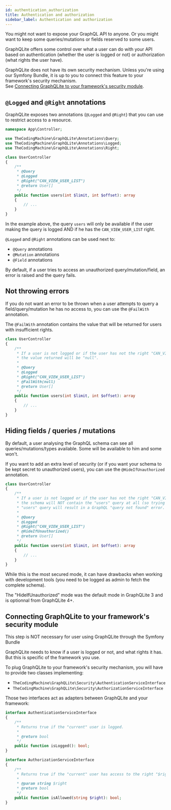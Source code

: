 ```yaml
---
id: authentication_authorization
title: Authentication and authorization
sidebar_label: Authentication and authorization
---
```


You might not want to expose your GraphQL API to anyone. Or you might want to keep some queries/mutations or fields
reserved to some users.

GraphQLite offers some control over what a user can do with your API based on authentication (whether the user
is logged or not) or authorization (what rights the user have).

<div class="alert alert-info">
GraphQLite does not have its own security mechanism.
Unless you're using our Symfony Bundle, it is up to you to connect this feature to your framework's security mechanism.<br>
See <a href="#connecting-graphqlite-to-your-framework-s-security-module">Connecting GraphQLite to your framework's security module</a>.
</div>

## `@Logged` and `@Right` annotations

GraphQLite exposes two annotations (`@Logged` and `@Right`) that you can use to restrict access to a resource.

```php
namespace App\Controller;

use TheCodingMachine\GraphQLite\Annotations\Query;
use TheCodingMachine\GraphQLite\Annotations\Logged;
use TheCodingMachine\GraphQLite\Annotations\Right;

class UserController
{
    /**
     * @Query
     * @Logged
     * @Right("CAN_VIEW_USER_LIST")
     * @return User[]
     */
    public function users(int $limit, int $offset): array
    {
        // ...
    }
}
```

In the example above, the query `users` will only be available if the user making the query is logged AND if he
has the `CAN_VIEW_USER_LIST` right.

`@Logged` and `@Right` annotations can be used next to:

* `@Query` annotations
* `@Mutation` annotations
* `@Field` annotations

<div class="alert alert-info">By default, if a user tries to access an unauthorized query/mutation/field, an error is raised and the query fails.</div>

## Not throwing errors

If you do not want an error to be thrown when a user attempts to query a field/query/mutation he has no access to, you can use the `@FailWith` annotation.

The `@FailWith` annotation contains the value that will be returned for users with insufficient rights.

```php
class UserController
{
    /**
     * If a user is not logged or if the user has not the right "CAN_VIEW_USER_LIST",
     * the value returned will be "null".
     *
     * @Query
     * @Logged
     * @Right("CAN_VIEW_USER_LIST")
     * @FailWith(null)
     * @return User[]
     */
    public function users(int $limit, int $offset): array
    {
        // ...
    }
}
```

## Hiding fields / queries / mutations

By default, a user analysing the GraphQL schema can see all queries/mutations/types available.
Some will be available to him and some won't.

If you want to add an extra level of security (or if you want your schema to be kept secret to unauthorized users),
you can use the `@HideIfUnauthorized` annotation.

```php
class UserController
{
    /**
     * If a user is not logged or if the user has not the right "CAN_VIEW_USER_LIST",
     * the schema will NOT contain the "users" query at all (so trying to call the
     * "users" query will result in a GraphQL "query not found" error.
     *
     * @Query
     * @Logged
     * @Right("CAN_VIEW_USER_LIST")
     * @HideIfUnauthorized()
     * @return User[]
     */
    public function users(int $limit, int $offset): array
    {
        // ...
    }
}
```

While this is the most secured mode, it can have drawbacks when working with development tools
(you need to be logged as admin to fetch the complete schema).

<div class="alert alert-info">The "HideIfUnauthorized" mode was the default mode in GraphQLite 3 and is optionnal from GraphQLite 4+.</div>

## Connecting GraphQLite to your framework's security module

<div class="alert alert-info">
    This step is NOT necessary for user using GraphQLite through the Symfony Bundle
</div>

GraphQLite needs to know if a user is logged or not, and what rights it has.
But this is specific of the framework you use.

To plug GraphQLite to your framework's security mechanism, you will have to provide two classes implementing: 

* `TheCodingMachine\GraphQLite\Security\AuthenticationServiceInterface`
* `TheCodingMachine\GraphQLite\Security\AuthorizationServiceInterface`

Those two interfaces act as adapters between GraphQLite and your framework:

```php
interface AuthenticationServiceInterface
{
    /**
     * Returns true if the "current" user is logged.
     *
     * @return bool
     */
    public function isLogged(): bool;
}
``` 

```php
interface AuthorizationServiceInterface
{
    /**
     * Returns true if the "current" user has access to the right "$right".
     *
     * @param string $right
     * @return bool
     */
    public function isAllowed(string $right): bool;
}
```
